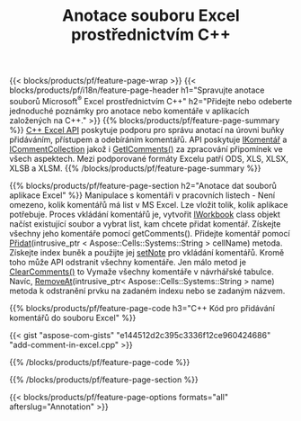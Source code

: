 ﻿---
title: Anotace souboru Excel prostřednictvím C++
url: /cs/cpp/annotation/
description: Přidejte nebo odeberte komentáře datových poznámek v tabulkách Excel a OpenOffice s knihovnou C++.
---
{{< blocks/products/pf/feature-page-wrap >}}
{{< blocks/products/pf/i18n/feature-page-header h1="Spravujte anotace souborů Microsoft<sup>&reg;</sup> Excel prostřednictvím C++" h2="Přidejte nebo odeberte jednoduché poznámky pro anotace nebo komentáře v aplikacích založených na C++." >}}
{{% blocks/products/pf/feature-page-summary %}}
[C++ Excel API](/cells/cpp/) poskytuje podporu pro správu anotací na úrovni buňky přidáváním, přístupem a odebíráním komentářů. API poskytuje [IKomentář](https://apireference.aspose.com/cells/cpp/class/aspose.cells.i_comment) a [ICommentCollection](https://apireference.aspose.com/cells/cpp/class/aspose.cells.i_comment_collection) jakož i [GetIComments()](https://apireference.aspose.com/cells/cpp/class/aspose.cells.i_worksheet#ae7cce5f85b7b25a1e5c58df1b613ca5a) za zpracování připomínek ve všech aspektech. Mezi podporované formáty Excelu patří ODS, XLS, XLSX, XLSB a XLSM.
{{% /blocks/products/pf/feature-page-summary %}}

{{% blocks/products/pf/feature-page-section h2="Anotace dat souborů aplikace Excel" %}}
Manipulace s komentáři v pracovních listech - Není omezeno, kolik komentářů má list v MS Excel. Lze vložit tolik, kolik aplikace potřebuje. Proces vkládání komentářů je, vytvořit [IWorkbook](https://apireference.aspose.com/cells/cpp/class/aspose.cells.i_workbook) class objekt načíst existující soubor a vybrat list, kam chcete přidat komentář. Získejte všechny jeho komentáře pomocí getComments(). Přidejte komentář pomocí [Přidat](https://apireference.aspose.com/cells/cpp/class/aspose.cells.i_comment_collection#a3f014415e292fa15c6220e9727dad384)(intrusive_ptr < Aspose::Cells::Systems::String > cellName) metoda. Získejte index buněk a použijte jej [setNote](https://apireference.aspose.com/cells/cpp/com.aspose.cells/comment#Note) pro vkládání komentářů. Kromě toho může API odstranit všechny komentáře. Jen málo metod je [ClearComments()](https://apireference.aspose.com/cells/cpp/class/aspose.cells.i_worksheet#ad4e0ea291ae60fc1b5d815e520edc6c3) to Vymaže všechny komentáře v návrhářské tabulce. Navíc, [RemoveAt](https://apireference.aspose.com/cells/cpp/class/aspose.cells.i_worksheet_collection#addabcc7d7d76874694018fb3ba37b72c)(intrusive_ptr< Aspose::Cells::Systems::String > name) metoda k odstranění prvku na zadaném indexu nebo se zadaným názvem.

{{% blocks/products/pf/feature-page-code h3="C++ Kód pro přidávání komentářů do souboru Excel" %}}

{{< gist "aspose-com-gists" "e144512d2c395c3336f12ce960424686" "add-comment-in-excel.cpp" >}}

{{% /blocks/products/pf/feature-page-code %}}

{{% /blocks/products/pf/feature-page-section %}}

{{< blocks/products/pf/feature-page-options formats="all" afterslug="Annotation" >}}